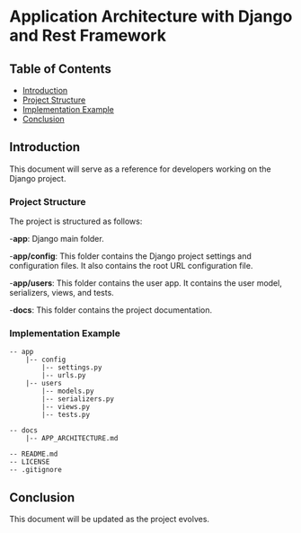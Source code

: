 # Application Architecture with Django and Rest Framework 

## Table of Contents
- [Introduction](#introduction)
- [Project Structure](#project-structure)
- [Implementation Example](#implementation-example)
- [Conclusion](#conclusion)

## Introduction
This document will serve as a reference for developers working on the Django project.

### Project Structure
The project is structured as follows:

-**app**: Django main folder.

-**app/config**: This folder contains the Django project settings and configuration files. It also contains the root URL configuration file.

-**app/users**: This folder contains the user app. It contains the user model, serializers, views, and tests.

-**docs**: This folder contains the project documentation.

### Implementation Example

```
-- app
    |-- config
        |-- settings.py
        |-- urls.py
    |-- users
        |-- models.py
        |-- serializers.py
        |-- views.py
        |-- tests.py

-- docs
    |-- APP_ARCHITECTURE.md
    
-- README.md
-- LICENSE
-- .gitignore
```
## Conclusion
This document will be updated as the project evolves.
